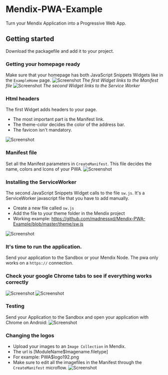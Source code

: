 # Mendix-PWA-Example
Turn your Mendix Application into a Progressive Web App.

## Getting started
Download the packagefile and add it to your project.

### Getting your homepage ready
Make sure that your homepage has both JavaScript Snippets Widgets like in the `ExampleHome` page.
![Screenshot](githubImages/headers2.png)
*The first Widget links to the Manifest file*
![Screenshot](githubImages/swcode.png)
*The second Widget links to the Service Worker*

### Html headers
The first Widget adds headers to your page.
- The most important part is the Manifest link. 
- The theme-color decides the color of the address bar. 
- The favicon isn't mandatory.

![Screenshot](githubImages/headers.png)

### Manifest file
Set all the Manifest parameters in `CreateManifest`. This file decides the name, colors and Icons of your PWA.
![Screenshot](githubImages/settings.png)

### Installing the ServiceWorker

The second JavaScript Snippets Widget calls to the file `sw.js`. It's a ServiceWorker javascript file that you have to add manually.

- Create a new file called `sw.js`
- Add the file to your theme folder in the Mendix project
- Working example: https://github.com/madnessxd/Mendix-PWA-Example/blob/master/theme/sw.js

![Screenshot](githubImages/swlocation.png)

### It's time to run the application.
Send your application to the Sandbox or your Mendix Node. The pwa only works on a `https://` connection.

### Check your google Chrome tabs to see if everything works correctly
![Screenshot](githubImages/Manifest.png)
![Screenshot](githubImages/ServiceWorker.png)

### Testing
Send your Application to the Sandbox and open your application with Chrome on Android:
![Screenshot](githubImages/screenshot.jpg)

### Changing the logos
- Upload your images to an `Image Collection` in Mendix.
- The url is [ModuleName$Imagename.filetype]
- For example: PWA$logo192.png
- Make sure to edit all the imagefiles in the Manifest through the `CreateManifest` microflow.
![Screenshot](githubImages/Logos.png)

